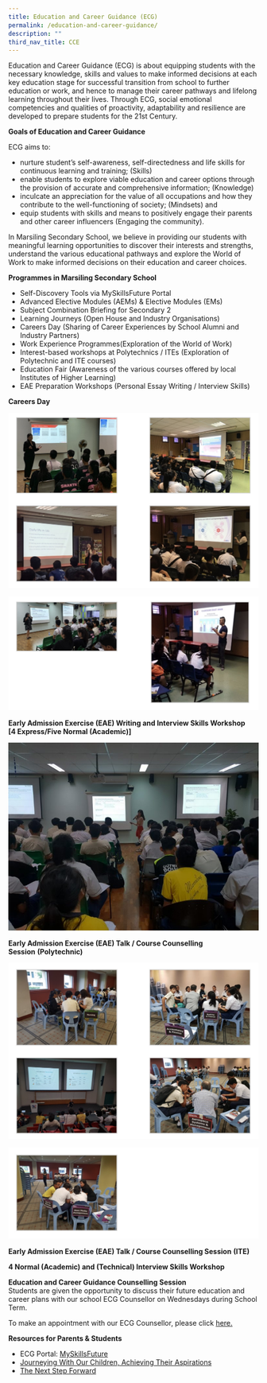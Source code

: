 ```yaml
---
title: Education and Career Guidance (ECG)
permalink: /education-and-career-guidance/
description: ""
third_nav_title: CCE
---
```

Education and Career Guidance (ECG) is about equipping students with the necessary knowledge, skills and values to make informed decisions at each key education stage for successful transition from school to further education or work, and hence to manage their career pathways and lifelong learning throughout their lives. Through ECG, social emotional competencies and qualities of proactivity, adaptability and resilience are developed to prepare students for the 21st Century.

**Goals of Education and Career Guidance** 

ECG aims to:

*   nurture student’s self-awareness, self-directedness and life skills for continuous learning and training; (Skills)
*   enable students to explore viable education and career options through the provision of accurate and comprehensive information; (Knowledge)
*   inculcate an appreciation for the value of all occupations and how they contribute to the well-functioning of society; (Mindsets) and
*   equip students with skills and means to positively engage their parents and other career influencers (Engaging the community).

In Marsiling Secondary School, we believe in providing our students with meaningful learning opportunities to discover their interests and strengths, understand the various educational pathways and explore the World of Work to make informed decisions on their education and career choices.

**Programmes in Marsiling Secondary School**

*   Self-Discovery Tools via MySkillsFuture Portal
*   Advanced Elective Modules (AEMs) & Elective Modules (EMs)
*   Subject Combination Briefing for Secondary 2
*   Learning Journeys (Open House and Industry Organisations)
*   Careers Day (Sharing of Career Experiences by School Alumni and Industry Partners)
*   Work Experience Programmes(Exploration of the World of Work)
*   Interest-based workshops at Polytechnics / ITEs (Exploration of Polytechnic and ITE courses)
*   Education Fair (Awareness of the various courses offered by local Institutes of Higher Learning)
*   EAE Preparation Workshops (Personal Essay Writing / Interview Skills)

**Careers Day**

![Careers Day](/images/Careers%20Day_1.jpg)

![Careers Day](/images/Careers%20Day_2.jpg)

**Early Admission Exercise (EAE) Writing and Interview Skills Workshop**  
**\[4 Express/Five Normal (Academic)\]**

![Early Admission Exercise (EAE) Writing and Interview Skills Workshop ](/images/7-1-768x576.jpeg)


**Early Admission Exercise (EAE) Talk / Course Counselling Session** **(Polytechnic)**

![Early Admission Exercise (EAE) Talk / Course Counselling Session (Polytechnic)](/images/Early%20Admission%20Exercise%20(EAE)%20Talk%20Course%20Counselling%20Session%20(Polytechnic)_1.jpg)

![Early Admission Exercise (EAE) Talk / Course Counselling Session (Polytechnic)](/images/Early%20Admission%20Exercise%20(EAE)%20Talk%20Course%20Counselling%20Session%20(Polytechnic)_2.jpg)

**Early Admission Exercise (EAE) Talk / Course Counselling Session** **(ITE)**

**4 Normal (Academic) and (Technical) Interview Skills Workshop**

**Education and Career Guidance Counselling Session**  
Students are given the opportunity to discuss their future education and career plans with our school ECG Counsellor on Wednesdays during School Term.

To make an appointment with our ECG Counsellor, please click [here.](https://forms.gle/p89c9hnuQKKXmkwR6)

**Resources for Parents & Students**

*   ECG Portal: [MySkillsFuture](https://www.moe.gov.sg/education/programmes/social-and-emotional-learning/education-and-career-guidance/ecg-portal-for-students)
*   [Journeying With Our Children, Achieving Their Aspirations](https://www.moe.gov.sg/microsites/ecg-parent-guide/#p=1)
*   [The Next Step Forward](https://www.moe.gov.sg/microsites/next-step-forward/)